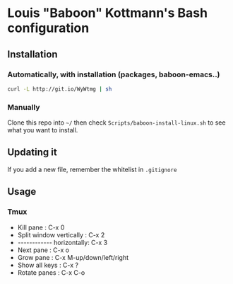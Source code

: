 # Louis "Baboon" Kottmann's Bash configuration

## Installation

### Automatically, with installation (packages, baboon-emacs..)
```bash
curl -L http://git.io/WyWtmg | sh
```

###  Manually
Clone this repo into `~/` then check `Scripts/baboon-install-linux.sh` to see what you want to install.

## Updating it

If you add a new file, remember the whitelist in `.gitignore`

## Usage
### Tmux
- Kill pane                : C-x 0
- Split window vertically  : C-x 2
- ------------ horizontally: C-x 3
- Next pane                : C-x o
- Grow pane                : C-x M-up/down/left/right
- Show all keys            : C-x ?
- Rotate panes             : C-x C-o
